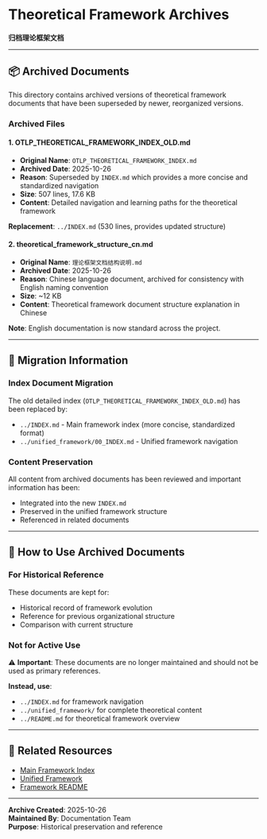 # Theoretical Framework Archives

**归档理论框架文档**

---

## 📦 Archived Documents

This directory contains archived versions of theoretical framework documents that have been superseded by newer, reorganized versions.

### Archived Files

#### 1. OTLP_THEORETICAL_FRAMEWORK_INDEX_OLD.md
- **Original Name**: `OTLP_THEORETICAL_FRAMEWORK_INDEX.md`
- **Archived Date**: 2025-10-26
- **Reason**: Superseded by `INDEX.md` which provides a more concise and standardized navigation
- **Size**: 507 lines, 17.6 KB
- **Content**: Detailed navigation and learning paths for the theoretical framework

**Replacement**: `../INDEX.md` (530 lines, provides updated structure)

#### 2. theoretical_framework_structure_cn.md
- **Original Name**: `理论框架文档结构说明.md`
- **Archived Date**: 2025-10-26
- **Reason**: Chinese language document, archived for consistency with English naming convention
- **Size**: ~12 KB
- **Content**: Theoretical framework document structure explanation in Chinese

**Note**: English documentation is now standard across the project.

---

## 🔄 Migration Information

### Index Document Migration
The old detailed index (`OTLP_THEORETICAL_FRAMEWORK_INDEX_OLD.md`) has been replaced by:
- `../INDEX.md` - Main framework index (more concise, standardized format)
- `../unified_framework/00_INDEX.md` - Unified framework navigation

### Content Preservation
All content from archived documents has been reviewed and important information has been:
- Integrated into the new `INDEX.md`
- Preserved in the unified framework structure
- Referenced in related documents

---

## 📖 How to Use Archived Documents

### For Historical Reference
These documents are kept for:
- Historical record of framework evolution
- Reference for previous organizational structure
- Comparison with current structure

### Not for Active Use
⚠️ **Important**: These documents are no longer maintained and should not be used as primary references.

**Instead, use**:
- `../INDEX.md` for framework navigation
- `../unified_framework/` for complete theoretical content
- `../README.md` for theoretical framework overview

---

## 🔗 Related Resources

- [Main Framework Index](../INDEX.md)
- [Unified Framework](../unified_framework/README.md)
- [Framework README](../README.md)

---

**Archive Created**: 2025-10-26  
**Maintained By**: Documentation Team  
**Purpose**: Historical preservation and reference

